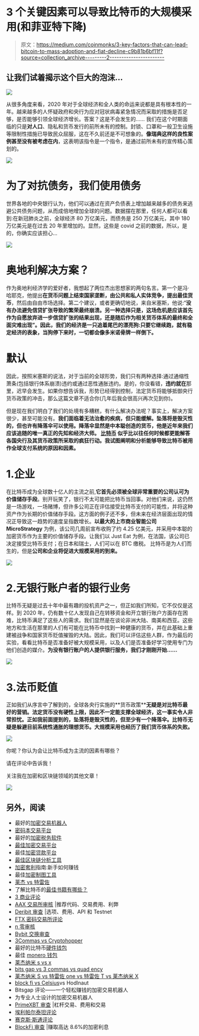 # 3 个关键因素可以导致比特币的大规模采用(和菲亚特下降)

> 原文：<https://medium.com/coinmonks/3-key-factors-that-can-lead-bitcoin-to-mass-adoption-and-fiat-decline-c9b81b6bf11f?source=collection_archive---------2----------------------->

## 让我们试着揭示这个巨大的泡沫…

![](img/d214c3abc1f902607b8f501513ea6be4.png)

从很多角度来看，2020 年对于全球经济和全人类的命运来说都是具有根本性的一年。越来越多的人怀疑政府和央行为应对冠状病毒紧急情况而采取的措施是否足够，是否能够引领全球经济增长。答案？这是不会发生的……
我们在这个时期面临的只是**对人口**、隐私和货币发行的前所未有的控制。封锁、口罩和一般卫生设施等限制性措施已导致民众屈服，这在不久前还是不可想象的。**像瑞典这样的良性案例甚至没有被考虑在内**，这表明该指令是一个指令，是通过前所未有的宣传精心策划的。

![](img/8f22384e7db2340d5ad852a4f320fd5f.png)

# 为了对抗债务，我们使用债务

世界各地的中央银行认为，他们可以通过在资产负债表上增加越来越多的债务来逃避公共债务问题，从而成倍地增加全球的问题。数据摆在那里，任何人都可以看到:在新冠肺炎之前，全球经济 80 万亿美元，而债务是 250 万亿美元，其中 180 万亿美元是在过去 20 年里增加的。显然，这些是 covid 之前的数据，所以，是的，你确实应该担心…

![](img/007e56f50d53bab677596b73e4ff2ba5.png)

# 奥地利解决方案？

作为奥地利经济学的爱好者，我想起了两位杰出思想家的两句名言。第一个是冯·哈耶克，他提出**在货币问题上结束国家垄断，由公共和私人实体竞争，提出最佳货币**，然后由自由市场选择。第二个建议，或者更确切地说，来自米塞斯，他说:“**没有办法避免信贷扩张导致的繁荣最终崩溃。另一种选择只是，这场危机是应该首先作为自愿放弃进一步信贷扩张的结果出现，还是随后作为相关货币体系的最终和全面灾难出现”。因此，我们的经济是一只追着尾巴的漂亮狗:只要它继续跑，就有稳定经济的表象，当狗停下来时，一切都会像多米诺骨牌一样倒下。**

# 默认

因此，按照米塞斯的说法，对于当前的全球形势，我们只有两种选择:通过通缩性萧条(包括银行体系崩溃)违约或通过恶性通胀违约。是的，你没看错，**违约就在**那里，迟早会发生。如果你想告诉我，形势已经得到控制，法定货币将能够抵御央行货币政策的冲击，那么这篇文章不适合你(几年后我会很高兴再次见到你)。

但是现在我们明白了我们的处境有多糟糕，有什么解决办法呢？事实上，解决方案很少，甚至可能没有。**我们面临着无法治愈的疾病，但只能缓解。坠落将是毁灭性的，但也许有降落伞可以使用。降落伞显然是中本聪创造的货币，他是近年来我们应该追随的唯一真正的先知和经济大师。 [**比特币**](https://blog.coincodecap.com/a-candid-explanation-of-bitcoin) **似乎比以往任何时候都更能解答各国央行及其货币政策**所采取的疯狂行动。我试图阐明和分析能够导致比特币被用作全球支付系统的原因和因素。**

# 1.企业

在比特币成为全球数十亿人的主流之前,**它首先必须被全球非常重要的公司认可为价值储存手段**。别开玩笑了，银行不太可能把比特币当回事。对他们来说，这仍然是一场游戏，一场赌博，但许多公司正在评估接受比特币支付的可能性，并将这种资产作为长期的价值储存手段。这方面的例子还不多，但未来在经济层面出现的情况正导致这一趋势的速度呈指数增长。**以最大的上市商业智能公司 MicroStrategy** 为例，该公司几周前宣布收购了约 4.25 亿美元，并采用中本聪的加密货币作为主要的价值储存手段。让我们以 Just Eat 为例，在法国，该公司已决定接受比特币支付；在日本和瑞士，人们可以在 BTC 缴税。
比特币是为人们而生的，但是**公司和企业将促进大规模采用的到来。**

![](img/2ee3e3a671684b1a14ba23a9b8f1256a.png)

# 2.无银行账户者的银行业务

比特币无疑是过去十年中最有趣的投机资产之一，但正如我们所知，它不仅仅是这样。到 2020 年，仍有数十亿人发现自己在转移资金和开立银行账户方面存在困难，比特币满足了这些人的需求。我们显然是在谈论非洲大陆、南美和西亚。这些地方和生活在那里的人们有可能在比特币中找到一种健康的货币，并在此基础上重建被战争和国家货币贬值摧毁的大陆。因此，我们可以评估这些人群，作为最后的实验，看看比特币是否准备好被大规模采用，以及人们是否准备好学习使用专门为他们创造的媒介。**为没有银行账户的人提供银行服务，我们才刚刚开始……**

![](img/187d6f92789f772d54cb7f3160c7edaf.png)

# 3.法币贬值

正如我们从序言中了解到的，全球各央行实施的**货币政策****无疑是对比特币最好的营销。法定货币没有硬性上限，因此不一定能支撑全球经济，这一事实令人非常担忧。正如我前面提到的，坠落将是毁灭性的，但至少有一个降落伞。比特币无疑是躲避目前系统性通胀的理想货币。**大规模采用也经历了我们货币体系的失败。****

![](img/edeb0f42f3f96247c4cde21e1b6117d8.png)

你呢？你认为会让比特币成为主流的因素有哪些？

请在评论中告诉我！

关注我在加密和区块链领域的其他文章！

![](img/514a152fce1576321bea7de104ba8fd3.png)

## 另外，阅读

*   最好的[加密交易机器人](/coinmonks/crypto-trading-bot-c2ffce8acb2a)
*   [密码本交易平台](/coinmonks/top-10-crypto-copy-trading-platforms-for-beginners-d0c37c7d698c)
*   最好的[加密税务软件](/coinmonks/best-crypto-tax-tool-for-my-money-72d4b430816b)
*   [最佳加密交易平台](/coinmonks/the-best-crypto-trading-platforms-in-2020-the-definitive-guide-updated-c72f8b874555)
*   最佳[加密贷款平台](/coinmonks/top-5-crypto-lending-platforms-in-2020-that-you-need-to-know-a1b675cec3fa)
*   [最佳区块链分析工具](https://bitquery.io/blog/best-blockchain-analysis-tools-and-software)
*   [加密套利](/coinmonks/crypto-arbitrage-guide-how-to-make-money-as-a-beginner-62bfe5c868f6)指南:新手如何赚钱
*   最佳[加密制图工具](/coinmonks/what-are-the-best-charting-platforms-for-cryptocurrency-trading-85aade584d80)
*   [莱杰 vs 特雷佐](/coinmonks/ledger-vs-trezor-best-hardware-wallet-to-secure-cryptocurrency-22c7a3fd391e)
*   了解比特币的[最佳书籍有哪些？](/coinmonks/what-are-the-best-books-to-learn-bitcoin-409aeb9aff4b)
*   [3 商业评论](/coinmonks/3commas-review-an-excellent-crypto-trading-bot-2020-1313a58bec92)
*   [AAX 交易所审核](/coinmonks/aax-exchange-review-2021-67c5ea09330c) |推荐代码、交易费用、利弊
*   [Deribit 审查](/coinmonks/deribit-review-options-fees-apis-and-testnet-2ca16c4bbdb2) |选项、费用、API 和 Testnet
*   [FTX 密码交易所评论](/coinmonks/ftx-crypto-exchange-review-53664ac1198f)
*   [n 零审核](/coinmonks/ngrave-zero-review-c465cf8307fc)
*   [Bybit 交换审查](/coinmonks/bybit-exchange-review-dbd570019b71)
*   [3Commas vs Cryptohopper](/coinmonks/cryptohopper-vs-3commas-vs-shrimpy-a2c16095b8fe)
*   最好的比特币[硬件钱包](/coinmonks/the-best-cryptocurrency-hardware-wallets-of-2020-e28b1c124069?source=friends_link&sk=324dd9ff8556ab578d71e7ad7658ad7c)
*   最佳 [monero 钱包](https://blog.coincodecap.com/best-monero-wallets)
*   [莱杰纳米 s vs x](https://blog.coincodecap.com/ledger-nano-s-vs-x)
*   [bits gap vs 3 commas vs quad ency](https://blog.coincodecap.com/bitsgap-3commas-quadency)
*   [莱杰纳米 S vs 特雷佐 one vs 特雷佐 T vs 莱杰纳米 X](https://blog.coincodecap.com/ledger-nano-s-vs-trezor-one-ledger-nano-x-trezor-t)
*   [block fi vs Celsius](/coinmonks/blockfi-vs-celsius-vs-hodlnaut-8a1cc8c26630)vs Hodlnaut
*   Bitsgap 评论——一个轻松赚钱的加密交易机器人
*   为专业人士设计的加密交易机器人
*   [PrimeXBT 审查](/coinmonks/primexbt-review-88e0815be858) |杠杆交易、费用和交易
*   [埃利帕尔泰坦评论](/coinmonks/ellipal-titan-review-85e9071dd029)
*   [赛克斯·斯通评论](https://blog.coincodecap.com/secux-stone-hardware-wallet-review)
*   [BlockFi 审查](/coinmonks/blockfi-review-53096053c097) |赚取高达 8.6%的加密利息